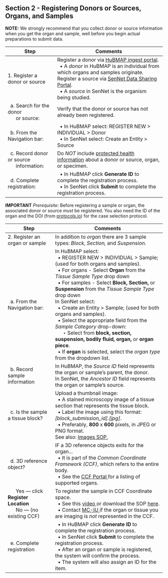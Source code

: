 ## Section 2 - Registering Donors or Sources, Organs, and Samples
**NOTE:** We strongly recommend that you collect donor or source information when you get the organ and sample, well before you begin actual preparations to submit data.

|Step | Comments |
|----------------------------------------|-------------------------------------------------------------------------|
|1. Register a donor or source | Register a donor via <a href="http://ingest.hubmapconsortium.org">HuBMAP ingest portal</a>. <br> &nbsp; • A <em>donor</em> in HuBMAP is an individual from which organs and samples originate. <br> Register a source via <a href="https://data.sennetconsortium.org/search">SenNet Data Sharing Portal</a>. <br> &nbsp; • A <em>source</em> in SenNet is the organism being studied.|
|&nbsp; a. Search for the donor <br> &nbsp; &nbsp; &nbsp; or source:| Verify that the donor or source has not already been registered.|
|&nbsp; b. From the Navigation bar: | &nbsp; •  In HuBMAP select: REGISTER NEW > INDIVIDUAL > Donor <br> &nbsp; •  In SenNet select: Create an Entity > Source|
|&nbsp; c. Record donor or source <br> &nbsp; &nbsp; &nbsp; information: | Do <em>NOT</em> include <a href="https://ingest.hubmapconsortium.org/new/donor">protected health information</a> about a donor or source, organ, or specimen.|
|&nbsp; d. Complete registration: | &nbsp; •  In HuBMAP click <b>Generate ID</b> to complete the registration process. <br> &nbsp; •  In SenNet click <b>Submit</b> to complete the registration process.|

**IMPORTANT** _Prerequisite:_ Before registering a sample or organ, the associated donor or source _must_ be registered. You also need the ID of the organ and the DOI (from <a href="http://protocols.io">protocols.io</a>) for the case selection protocol.

|Step | Comments |
|----------------------------------------|-------------------------------------------------------------------------|
|2. Register an organ or sample | In addition to _organ_ there are 3 sample types: _Block, Section,_ and _Suspension._|
|&nbsp; a. From the Navigation bar: | In HuBMAP select: <br> &nbsp; • REGISTER NEW > INDIVIDUAL > Sample; (used for both organs and samples). <br> &nbsp; • For organs - Select **Organ** from the _Tissue Sample Type_ drop down <br> &nbsp; • For samples - Select **Block, Section,** or **Suspension** from the _Tissue Sample Type_ drop down <br> In SenNet select: <br> &nbsp; • Create an Entity > Sample; (used for both organs and samples). <br> &nbsp; • Select the appropriate field from the _Sample Category_ drop-down: <br> &nbsp; &nbsp; &nbsp; ‣ Select from **block, section, suspension, bodily fluid, organ,** or **organ piece**. <br> &nbsp; • If <strong>organ</strong> is selected, select the <em>organ type</em> from the dropdown list.|
|&nbsp; b. Record sample information | In HuBMAP, the _Source ID_ field represents the organ or sample’s parent, the donor. <br>In SenNet, the _Ancestor ID_ field represents the organ or sample’s source. |
|&nbsp; c. Is the sample a tissue block? | Upload a thumbnail image: <br> &nbsp; • A stained microscopy image of a tissue section that represents the tissue block. <br> &nbsp; • Label the image using this format: _[block_submission_id].[jpg]_. <br> &nbsp; • Preferably, **800** x **600** pixels, in JPEG or PNG format. <br> See also: <a href="https://docs.google.com/document/d/1swtxxF9z8Llnptqk4eNvgDpYUwDrViI78KbRI3b1jXg/edit#heading=h.cd53uti4az4">Images SOP. </a>|
|&nbsp; d. 3D reference object? | IF a 3D reference objects exits for the organ... <br> &nbsp; • It is part of the <em>Common Coordinate Framework (CCF)</em>, which refers to the entire body. <br> &nbsp; • See the <a href="https://hubmapconsortium.github.io/ccf/pages/ccf-3d-reference-library.html"> CCF Portal </a> for a listing of supported organs.|
|&nbsp; &nbsp; &nbsp; Yes — click **Register Location** <br> &nbsp; &nbsp; &nbsp; No — (no existing CCF)| To register the sample in CCF Coordinate space. <br> &nbsp; • See this <a href="https://www.youtube.com/watch?v=142hGer4xvU"> video </a> or download the SOP <a href="https://doi.org/10.5281/zenodo.5575776">here</a>. <br> &nbsp; • Contact <a href="infoccf@indiana.edu"> MC-IU </a> if the organ or tissue you are imaging is <em>not</em> represented in the CCF.|
|&nbsp; e. Complete registration | &nbsp; • In HuBMAP click **Generate ID** to complete the registration process. <br> &nbsp; • In SenNet click **Submit** to complete the registration process. <br> &nbsp; • After an organ or sample is registered, the system will confirm the process. <br> &nbsp; • The system will also assign an ID for the item.|